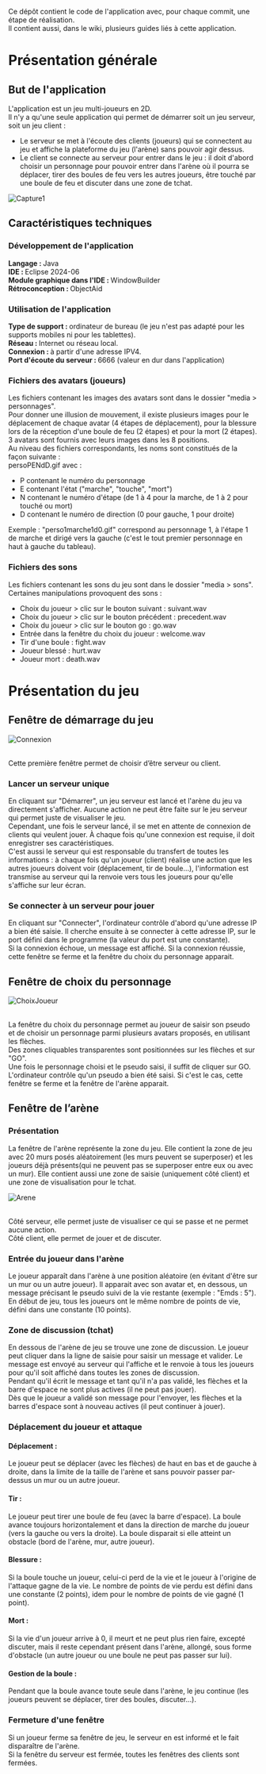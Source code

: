 Ce dépôt contient le code de l'application avec, pour chaque commit, une étape de réalisation. <br>
Il contient aussi, dans le wiki, plusieurs guides liés à cette application. <br>

<h1>Présentation générale</h1>

<h2>But de l'application</h2>
L'application est un jeu multi-joueurs en 2D. <br>
Il n'y a qu'une seule application qui permet de démarrer soit un jeu serveur, soit un jeu client :
<ul>
   <li>Le serveur se met à l'écoute des clients (joueurs) qui se connectent au jeu et affiche la plateforme du jeu (l'arène) sans pouvoir agir dessus.</li>
   <li>Le client se connecte au serveur pour entrer dans le jeu : il doit d'abord choisir un personnage pour pouvoir entrer dans l'arène où il pourra se déplacer, tirer des boules de feu vers les autres joueurs, être touché par une boule de feu et discuter dans une zone de tchat.</li>
</ul>

![Capture1](https://github.com/user-attachments/assets/ed7a7913-58d3-4d52-aec9-15900ff0c164)

<h2>Caractéristiques techniques</h2>

<h3>Développement de l'application </h3>
<strong>Langage : </strong>Java <br>
<strong>IDE : </strong> Eclipse 2024-06 <br>
<strong>Module graphique dans l'IDE : </strong> WindowBuilder <br>
<strong>Rétroconception : </strong> ObjectAid

<h3>Utilisation de l'application </h3>
<strong>Type de support : </strong>ordinateur de bureau (le jeu n'est pas adapté pour les supports mobiles ni pour les tablettes). <br>
<strong>Réseau : </strong>Internet ou réseau local. <br>
<strong>Connexion : </strong>à partir d'une adresse IPV4. <br>
<strong>Port d'écoute du serveur : </strong>6666 (valeur en dur dans l'application) <br>

<h3>Fichiers des avatars (joueurs)</h3>
Les fichiers contenant les images des avatars sont dans le dossier "media > personnages". <br>
Pour donner une illusion de mouvement, il existe plusieurs images pour le déplacement de chaque avatar (4 étapes de déplacement), pour la blessure lors de la réception d'une boule de feu (2 étapes) et pour la mort (2 étapes). 3 avatars sont fournis avec leurs images dans les 8 positions. <br>
Au niveau des fichiers correspondants, les noms sont constitués de la façon suivante : <br>
persoPENdD.gif
avec :
<ul>
   <li> P contenant le numéro du personnage</li>
   <li> E contenant l'état ("marche", "touche", "mort")</li>
   <li> N contenant le numéro d'étape (de 1 à 4 pour la marche, de 1 à 2 pour touché ou mort)</li>
   <li> D contenant le numéro de direction (0 pour gauche, 1 pour droite)</li>
</ul>
Exemple : "perso1marche1d0.gif" correspond au personnage 1, à l'étape 1 de marche et dirigé vers la gauche (c'est le tout premier personnage en haut à gauche du tableau).

<h3>Fichiers des sons</h3>
Les fichiers contenant les sons du jeu sont dans le dossier "media > sons". <br>
Certaines manipulations provoquent des sons :
<ul>
   <li>Choix du joueur > clic sur le bouton suivant : suivant.wav</li>
   <li>Choix du joueur > clic sur le bouton précédent : precedent.wav</li>
   <li>Choix du joueur > clic sur le bouton go : go.wav</li>
   <li>Entrée dans la fenêtre du choix du joueur : welcome.wav</li>
   <li>Tir d'une boule : fight.wav</li>
   <li>Joueur blessé : hurt.wav</li>
   <li>Joueur mort : death.wav</li>
</ul>


<h1>Présentation du jeu </h1>

<h2>Fenêtre de démarrage du jeu </h2>

![Connexion](https://github.com/user-attachments/assets/7b4b46a8-1a34-40fc-aaf7-f3294d493970)

<br>
Cette première fenêtre permet de choisir d’être serveur ou client. <br>

<h3>Lancer un serveur unique</h3>
En cliquant sur "Démarrer", un jeu serveur est lancé et l'arène du jeu va directement s'afficher. Aucune action ne peut être faite sur le jeu serveur qui permet juste de visualiser le jeu. <br>
Cependant, une fois le serveur lancé, il se met en attente de connexion de clients qui veulent jouer. À chaque fois qu'une connexion est requise, il doit enregistrer ses caractéristiques. <br>
C'est aussi le serveur qui est responsable du transfert de toutes les informations : à chaque fois qu'un joueur (client) réalise une action que les autres joueurs doivent voir (déplacement, tir de boule…), l'information est transmise au serveur qui la renvoie vers tous les joueurs pour qu'elle s'affiche sur leur écran. <br>

<h3>Se connecter à un serveur pour jouer</h3>
En cliquant sur "Connecter", l'ordinateur contrôle d'abord qu'une adresse IP a bien été saisie. Il cherche ensuite à se connecter à cette adresse IP, sur le port défini dans le programme (la valeur du port est une constante). <br>
Si la connexion échoue, un message est affiché. Si la connexion réussie, cette fenêtre se ferme et la fenêtre du choix du personnage apparait.

<h2>Fenêtre de choix du personnage </h2>

![ChoixJoueur](https://github.com/user-attachments/assets/72276b39-f2c2-4d93-8080-9bacdb62efb5)

<br>
La fenêtre du choix du personnage permet au joueur de saisir son pseudo et de choisir un personnage parmi plusieurs avatars proposés, en utilisant les flèches. <br>
Des zones cliquables transparentes sont positionnées sur les flèches et sur "GO". <br>
Une fois le personnage choisi et le pseudo saisi, il suffit de cliquer sur GO. L'ordinateur contrôle qu'un pseudo a bien été saisi. Si c'est le cas, cette fenêtre se ferme et la fenêtre de l'arène apparait.

<h2>Fenêtre de l’arène </h2>

<h3>Présentation </h3>
La fenêtre de l'arène représente la zone du jeu. Elle contient la zone de jeu avec 20 murs posés aléatoirement (les murs peuvent se superposer) et les joueurs déjà présents(qui ne peuvent pas se superposer entre eux ou avec un mur). Elle contient aussi une zone de saisie (uniquement côté client) et une zone de visualisation pour le tchat.<br>

![Arene](https://github.com/user-attachments/assets/bbaf8ad1-e0c9-437d-80f2-81578ce5e40d)

<br>
Côté serveur, elle permet juste de visualiser ce qui se passe et ne permet aucune action. <br>
Côté client, elle permet de jouer et de discuter.

<h3>Entrée du joueur dans l'arène </h3>
Le joueur apparaît dans l'arène à une position aléatoire (en évitant d'être sur un mur ou un autre joueur). Il apparait avec son avatar et, en dessous, un message précisant le pseudo suivi de la vie restante (exemple : "Emds : 5").  <br>
En début de jeu, tous les joueurs ont le même nombre de points de vie, défini dans une constante (10 points).

<h3>Zone de discussion (tchat) </h3>
En dessous de l'arène de jeu se trouve une zone de discussion. Le joueur peut cliquer dans la ligne de saisie pour saisir un message et valider. Le message est envoyé au serveur qui l'affiche et le renvoie à tous les joueurs pour qu'il soit affiché dans toutes les zones de discussion. <br>
Pendant qu'il écrit le message et tant qu'il n'a pas validé, les flèches et la barre d'espace ne sont plus actives (il ne peut pas jouer). <br>
Dès que le joueur a validé son message pour l'envoyer, les flèches et la barres d'espace sont à nouveau actives (il peut continuer à jouer).

<h3>Déplacement du joueur et attaque </h3>

<h4>Déplacement : </h4>
Le joueur peut se déplacer (avec les flèches) de haut en bas et de gauche à droite, dans la limite de la taille de l'arène et sans pouvoir passer par-dessus un mur ou un autre joueur.
<h4>Tir : </h4>
Le joueur peut tirer une boule de feu (avec la barre d'espace). La boule avance toujours horizontalement et dans la direction de marche du joueur (vers la gauche ou vers la droite). La boule disparait si elle atteint un obstacle (bord de l'arène, mur, autre joueur).
<h4>Blessure : </h4>
Si la boule touche un joueur, celui-ci perd de la vie et le joueur à l'origine de l'attaque gagne de la vie. Le nombre de points de vie perdu est défini dans une constante (2 points), idem pour le nombre de points de vie gagné (1 point).
<h4>Mort : </h4>
Si la vie d'un joueur arrive à 0, il meurt et ne peut plus rien faire, excepté discuter, mais il reste cependant présent dans l'arène, allongé, sous forme d'obstacle (un autre joueur ou une boule ne peut pas passer sur lui).
<h4>Gestion de la boule : </h4>
Pendant que la boule avance toute seule dans l'arène, le jeu continue (les joueurs peuvent se déplacer, tirer des boules, discuter…). 

<h3>Fermeture d'une fenêtre </h3>
Si un joueur ferme sa fenêtre de jeu, le serveur en est informé et le fait disparaître de l'arène. <br>
Si la fenêtre du serveur est fermée, toutes les fenêtres des clients sont fermées.
